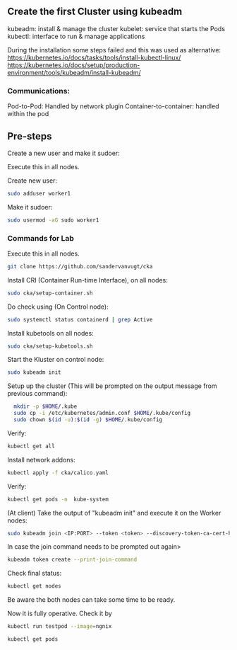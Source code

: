 ## Create the first Cluster using kubeadm


kubeadm: install & manage the cluster
kubelet: service that starts the Pods
kubectl: interface to run & manage applications

During the installation some steps failed and this was used as alternative:
https://kubernetes.io/docs/tasks/tools/install-kubectl-linux/
https://kubernetes.io/docs/setup/production-environment/tools/kubeadm/install-kubeadm/

### Communications:

Pod-to-Pod: Handled by network plugin
Container-to-container: handled within the pod

## Pre-steps

Create a new user and make it sudoer:

Execute this in all nodes.

Create new user:
```bash
sudo adduser worker1
```
Make it sudoer:
```bash
sudo usermod -aG sudo worker1
```

### Commands for Lab

Execute this in all nodes.
```bash
git clone https://github.com/sandervanvugt/cka
```
Install CRI (Container Run-time Interface), on all nodes:
```bash
sudo cka/setup-container.sh 
```
Do check using (On Control node):

```bash
sudo systemctl status containerd | grep Active
```

Install kubetools on all nodes:
```bash
sudo cka/setup-kubetools.sh 
```

Start the Kluster on control node:

```bash
sudo kubeadm init
```
Setup up the cluster (This will be prompted on the output message from previous command):
```bash
  mkdir -p $HOME/.kube
  sudo cp -i /etc/kubernetes/admin.conf $HOME/.kube/config
  sudo chown $(id -u):$(id -g) $HOME/.kube/config
```

Verify:
```bash
kubectl get all
```

Install network addons:
```bash
kubectl apply -f cka/calico.yaml
```
Verify:
```bash
kubectl get pods -n  kube-system
```


(At client)
Take the output of "kubeadm init" and execute it on the Worker nodes:
```bash
sudo kubeadm join <IP:PORT> --token <token> --discovery-token-ca-cert-hash sha256:key
```

In case the join command needs to be prompted out again>
```bash
kubeadm token create --print-join-command
```

Check final status:
```bash
kubectl get nodes
```
Be aware the both nodes can take some time to be ready.

Now it is fully operative.
Check it by

```bash
kubectl run testpod --image=ngnix
```

```bash
kubectl get pods
```

